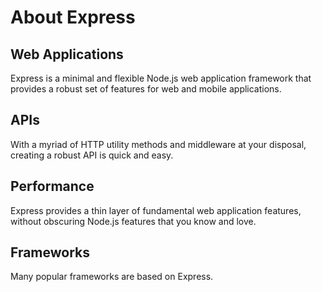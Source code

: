 # About Express

## Web Applications
Express is a minimal and flexible Node.js web application framework that provides a robust set of features for web and mobile applications.

## APIs
With a myriad of HTTP utility methods and middleware at your disposal, creating a robust API is quick and easy.

## Performance
Express provides a thin layer of fundamental web application features, without obscuring Node.js features that you know and love.

## Frameworks
Many popular frameworks are based on Express.
